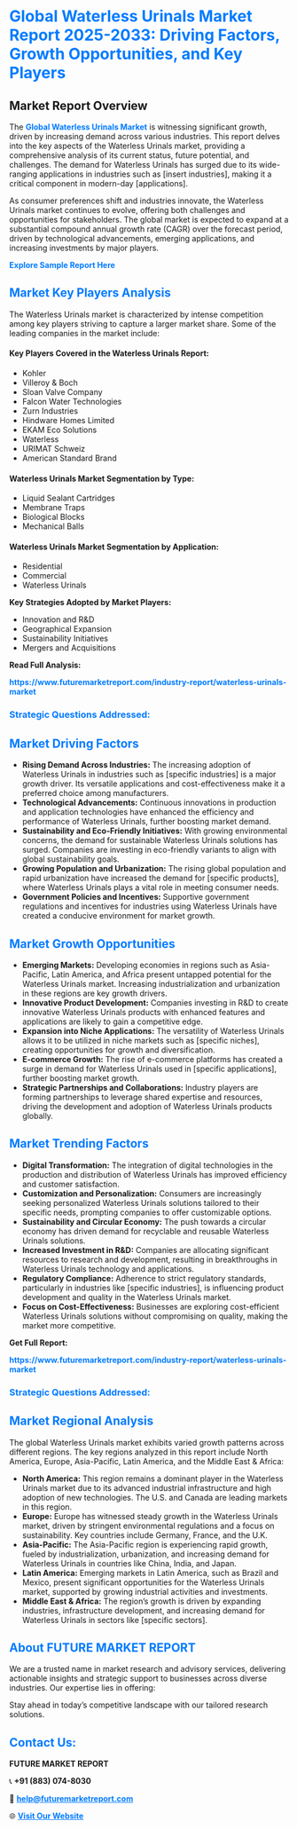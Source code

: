 <h1 style="color: #007BFF;">Global Waterless Urinals Market Report 2025-2033: Driving Factors, Growth Opportunities, and Key Players</h1>

<section id="overview">
<h2>Market Report Overview</h2>
<p>The <a href="https://www.futuremarketreport.com/industry-report/waterless-urinals-market" style="color: #007BFF; text-decoration: none;"><strong>Global Waterless Urinals Market</strong></a> is witnessing significant growth, driven by increasing demand across various industries. This report delves into the key aspects of the Waterless Urinals market, providing a comprehensive analysis of its current status, future potential, and challenges. The demand for Waterless Urinals has surged due to its wide-ranging applications in industries such as [insert industries], making it a critical component in modern-day [applications].</p>
<p>As consumer preferences shift and industries innovate, the Waterless Urinals market continues to evolve, offering both challenges and opportunities for stakeholders. The global market is expected to expand at a substantial compound annual growth rate (CAGR) over the forecast period, driven by technological advancements, emerging applications, and increasing investments by major players.</p>
</section>

<section id="overview">
<p><a href="https://www.futuremarketreport.com/request-sample/reportId=111606" style="color: #007BFF; text-decoration: none;"><strong>Explore Sample Report Here</strong></a></p>
</section>

<section id="key-players">
<h2 style="color: #007BFF;">Market Key Players Analysis</h2>
<p>The Waterless Urinals market is characterized by intense competition among key players striving to capture a larger market share. Some of the leading companies in the market include:</p>
<h4>Key Players Covered in the Waterless Urinals Report:</h4>
<ul><li>Kohler</li><li>Villeroy &amp; Boch</li><li>Sloan Valve Company</li><li>Falcon Water Technologies</li><li>Zurn Industries</li><li>Hindware Homes Limited</li><li>EKAM Eco Solutions</li><li>Waterless</li><li>URIMAT Schweiz</li><li>American Standard Brand</li></ul>
<h4>Waterless Urinals Market Segmentation by Type:</h4>
<ul><li>Liquid Sealant Cartridges</li><li>Membrane Traps</li><li>Biological Blocks</li><li>Mechanical Balls</li></ul>

<h4>Waterless Urinals Market Segmentation by Application:</h4>
<ul><li>Residential</li><li>Commercial</li><li>Waterless Urinals</li></ul>
<p><strong>Key Strategies Adopted by Market Players:</strong></p>
<ul>
<li>Innovation and R&D</li>
<li>Geographical Expansion</li>
<li>Sustainability Initiatives</li>
<li>Mergers and Acquisitions</li>
</ul>
</section>

<section>
<p><strong>Read Full Analysis: </strong></p><a href="https://www.futuremarketreport.com/industry-report/waterless-urinals-market" style="color: #007BFF; text-decoration: none;"><strong>https://www.futuremarketreport.com/industry-report/waterless-urinals-market</strong></a>
<h3 style="color: #007BFF;">Strategic Questions Addressed:</h3>
</section>

<section id="driving-factors">
<h2 style="color: #007BFF;">Market Driving Factors</h2>
<ul>
<li><strong>Rising Demand Across Industries:</strong> The increasing adoption of Waterless Urinals in industries such as [specific industries] is a major growth driver. Its versatile applications and cost-effectiveness make it a preferred choice among manufacturers.</li>
<li><strong>Technological Advancements:</strong> Continuous innovations in production and application technologies have enhanced the efficiency and performance of Waterless Urinals, further boosting market demand.</li>
<li><strong>Sustainability and Eco-Friendly Initiatives:</strong> With growing environmental concerns, the demand for sustainable Waterless Urinals solutions has surged. Companies are investing in eco-friendly variants to align with global sustainability goals.</li>
<li><strong>Growing Population and Urbanization:</strong> The rising global population and rapid urbanization have increased the demand for [specific products], where Waterless Urinals plays a vital role in meeting consumer needs.</li>
<li><strong>Government Policies and Incentives:</strong> Supportive government regulations and incentives for industries using Waterless Urinals have created a conducive environment for market growth.</li>
</ul>
</section>

<section id="growth-opportunities">
<h2 style="color: #007BFF;">Market Growth Opportunities</h2>
<ul>
<li><strong>Emerging Markets:</strong> Developing economies in regions such as Asia-Pacific, Latin America, and Africa present untapped potential for the Waterless Urinals market. Increasing industrialization and urbanization in these regions are key growth drivers.</li>
<li><strong>Innovative Product Development:</strong> Companies investing in R&D to create innovative Waterless Urinals products with enhanced features and applications are likely to gain a competitive edge.</li>
<li><strong>Expansion into Niche Applications:</strong> The versatility of Waterless Urinals allows it to be utilized in niche markets such as [specific niches], creating opportunities for growth and diversification.</li>
<li><strong>E-commerce Growth:</strong> The rise of e-commerce platforms has created a surge in demand for Waterless Urinals used in [specific applications], further boosting market growth.</li>
<li><strong>Strategic Partnerships and Collaborations:</strong> Industry players are forming partnerships to leverage shared expertise and resources, driving the development and adoption of Waterless Urinals products globally.</li>
</ul>
</section>

<section id="trending-factors">
<h2 style="color: #007BFF;">Market Trending Factors</h2>
<ul>
<li><strong>Digital Transformation:</strong> The integration of digital technologies in the production and distribution of Waterless Urinals has improved efficiency and customer satisfaction.</li>
<li><strong>Customization and Personalization:</strong> Consumers are increasingly seeking personalized Waterless Urinals solutions tailored to their specific needs, prompting companies to offer customizable options.</li>
<li><strong>Sustainability and Circular Economy:</strong> The push towards a circular economy has driven demand for recyclable and reusable Waterless Urinals solutions.</li>
<li><strong>Increased Investment in R&D:</strong> Companies are allocating significant resources to research and development, resulting in breakthroughs in Waterless Urinals technology and applications.</li>
<li><strong>Regulatory Compliance:</strong> Adherence to strict regulatory standards, particularly in industries like [specific industries], is influencing product development and quality in the Waterless Urinals market.</li>
<li><strong>Focus on Cost-Effectiveness:</strong> Businesses are exploring cost-efficient Waterless Urinals solutions without compromising on quality, making the market more competitive.</li>
</ul>
</section>

<section>
<p><strong>Get Full Report: </strong></p><a href="https://www.futuremarketreport.com/industry-report/waterless-urinals-market" style="color: #007BFF; text-decoration: none;"><strong>https://www.futuremarketreport.com/industry-report/waterless-urinals-market</strong></a>
<h3 style="color: #007BFF;">Strategic Questions Addressed:</h3>
</section>


<section id="regional-analysis">
<h2 style="color: #007BFF;">Market Regional Analysis</h2>
<p>The global Waterless Urinals market exhibits varied growth patterns across different regions. The key regions analyzed in this report include North America, Europe, Asia-Pacific, Latin America, and the Middle East & Africa:</p>
<ul>
<li><strong>North America:</strong> This region remains a dominant player in the Waterless Urinals market due to its advanced industrial infrastructure and high adoption of new technologies. The U.S. and Canada are leading markets in this region.</li>
<li><strong>Europe:</strong> Europe has witnessed steady growth in the Waterless Urinals market, driven by stringent environmental regulations and a focus on sustainability. Key countries include Germany, France, and the U.K.</li>
<li><strong>Asia-Pacific:</strong> The Asia-Pacific region is experiencing rapid growth, fueled by industrialization, urbanization, and increasing demand for Waterless Urinals in countries like China, India, and Japan.</li>
<li><strong>Latin America:</strong> Emerging markets in Latin America, such as Brazil and Mexico, present significant opportunities for the Waterless Urinals market, supported by growing industrial activities and investments.</li>
<li><strong>Middle East & Africa:</strong> The region’s growth is driven by expanding industries, infrastructure development, and increasing demand for Waterless Urinals in sectors like [specific sectors].</li>
</ul>
</section>

<footer>
<h2 style="color: #007BFF;">About FUTURE MARKET REPORT</h2>
<p>We are a trusted name in market research and advisory services, delivering actionable insights and strategic support to businesses across diverse industries. Our expertise lies in offering:</p>

<p>Stay ahead in today’s competitive landscape with our tailored research solutions.</p>

<h2 style="color: #007BFF;">Contact Us:</h2>
<p><strong>FUTURE MARKET REPORT</strong></p>
<p>📞 <strong>+91 (883) 074-8030</strong></p>
<p>📧 <strong><a href="mailto:help@futuremarketreport.com" style="color: #007BFF;">help@futuremarketreport.com</a></strong></p>
<p>🌐 <strong><a href="https://www.futuremarketreport.com/" style="color: #007BFF;">Visit Our Website</a></strong></p>
</footer>